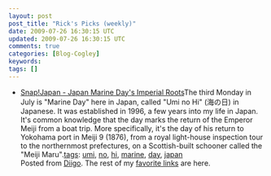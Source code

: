 ```yaml
---           
layout: post
post_title: "Rick's Picks (weekly)"
date: 2009-07-26 16:30:15 UTC
updated: 2009-07-26 16:30:15 UTC
comments: true
categories: [Blog-Cogley]
keywords: 
tags: []
---
```

 
- [Snap!Japan - Japan Marine Day's Imperial Roots](http://rick.cogley.info/snapjapan/index.php?id=323264021829600505)The third Monday in July is "Marine Day" here in Japan, called "Umi no Hi" (海の日) in Japanese. It was established in 1996, a few years into my life in Japan. It's common knowledge that the day marks the return of the Emperor Meiji from a boat trip. More specifically, it's the day of his return to Yokohama port in Meiji 9 (1876), from a royal light-house inspection tour to the northernmost prefectures, on a Scottish-built schooner called the "Meiji Maru".[tags](http://www.diigo.com/cloud/rickcogley): [umi](http://www.diigo.com/user/rickcogley/umi), [no](http://www.diigo.com/user/rickcogley/no), [hi](http://www.diigo.com/user/rickcogley/hi), [marine](http://www.diigo.com/user/rickcogley/marine), [day](http://www.diigo.com/user/rickcogley/day), [japan](http://www.diigo.com/user/rickcogley/japan)
<br />Posted from [Diigo](http://www.diigo.com). The rest of my [favorite links](http://www.diigo.com/user/rickcogley) are here.